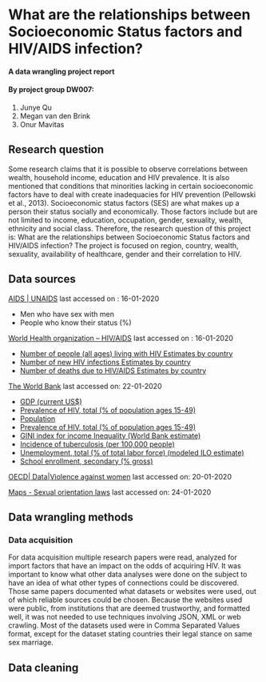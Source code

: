 # What are the relationships between Socioeconomic Status factors and HIV/AIDS infection?
#### A data wrangling project report
#### By project group DW007:
 1. Junye Qu
 2. Megan van den Brink
 3. Onur Mavitas

## Research question
Some research claims that it is possible to observe correlations between wealth, household income, education and HIV prevalence. It is also mentioned that conditions that minorities lacking in certain socioeconomic factors have to deal with create inadequacies for HIV prevention (Pellowski et al., 2013). Socioeconomic status factors (SES) are what makes up a person their status socially and economically. Those factors include but are not limited to income, education, occupation, gender, sexuality, wealth, ethnicity and social class. Therefore, the research question of this project is:
What are the relationships between Socioeconomic Status factors and HIV/AIDS infection?
The project is focused on region, country, wealth, sexuality, availability of healthcare, gender and their correlation to HIV.

## Data sources
[AIDS | UNAIDS](https://aidsinfo.unaids.org) last accessed on : 16-01-2020
- Men who have sex with men
- People who know their status (%)

[World Health organization – HIV/AIDS](http://apps.who.int/gho/data/node.main.617?lang=en) last accessed on : 16-01-2020
- [Number of people (all ages) living with HIV Estimates by country](http://apps.who.int/gho/data/node.main.620?lang=en)
- [Number of new HIV infections Estimates by country](http://apps.who.int/gho/data/node.main.HIVINCIDENCE?lang=en)
- [Number of deaths due to HIV/AIDS Estimates by country](http://apps.who.int/gho/data/node.main.623?lang=en)
 
[The World Bank](https://www.worldbank.org/) last accessed on: 22-01-2020
- [GDP (current US$)](https://data.worldbank.org/indicator/NY.GDP.MKTP.CD)
- [Prevalence of HIV, total (% of population ages 15-49)](https://data.worldbank.org/indicator/SH.DYN.AIDS.ZS)
- [Population](https://data.worldbank.org/indicator/SP.POP.TOTL)
- [Prevalence of HIV, total (% of population ages 15-49)](https://data.worldbank.org/indicator/SH.DYN.AIDS.ZS)
- [GINI index for income Inequality (World Bank estimate)](https://data.worldbank.org/indicator/SI.POV.GINI)
- [Incidence of tuberculosis (per 100,000 people)](https://data.worldbank.org/indicator/SH.TBS.INCD)
- [Unemployment, total (% of total labor force) (modeled ILO estimate)](https://data.worldbank.org/indicator/SL.UEM.TOTL.ZS)  
- [School enrollment, secondary (% gross)](https://data.worldbank.org/indicator/SE.SEC.ENRR)

[OECD| Data|Violence against women](https://data.oecd.org/inequality/violence-against-women.htm%23indicator-chart) last accessed on: 20-01-2020

[Maps - Sexual orientation laws](https://ilga.org/maps-sexual-orientation-laws) last accessed on: 24-01-2020

## Data wrangling methods 
### Data acquisition
For data acquisition multiple research papers were read, analyzed for import factors that have an impact on the odds of acquiring HIV. It was important to know what other data analyses were done on the subject to have an idea of what other types of connections could be discovered. Those same papers documented what datasets or websites were used, out of which reliable sources could be chosen.
Because the websites used were public, from institutions that are deemed trustworthy, and formatted well, it was not needed to use techniques involving JSON, XML or web crawling. Most of the datasets used were in Comma Separated Values format, except for the dataset stating countries their legal stance on same sex marriage.

## Data cleaning
